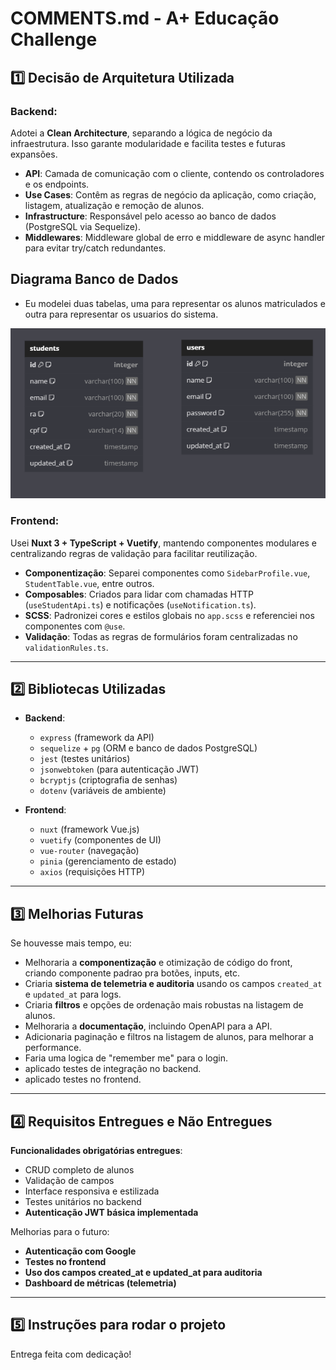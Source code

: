 # COMMENTS.md - A+ Educação Challenge

## 1️⃣ Decisão de Arquitetura Utilizada

### Backend:
Adotei a **Clean Architecture**, separando a lógica de negócio da infraestrutura. Isso garante modularidade e facilita testes e futuras expansões.

- **API**: Camada de comunicação com o cliente, contendo os controladores e os endpoints.
- **Use Cases**: Contêm as regras de negócio da aplicação, como criação, listagem, atualização e remoção de alunos.
- **Infrastructure**: Responsável pelo acesso ao banco de dados (PostgreSQL via Sequelize).
- **Middlewares**: Middleware global de erro e middleware de async handler para evitar try/catch redundantes.

## Diagrama Banco de Dados
- Eu modelei duas tabelas, uma para representar os alunos matriculados e outra para representar os usuarios do sistema.

![img.png](img.png)

### Frontend:
Usei **Nuxt 3 + TypeScript + Vuetify**, mantendo componentes modulares e centralizando regras de validação para facilitar reutilização.

- **Componentização**: Separei componentes como `SidebarProfile.vue`, `StudentTable.vue`, entre outros.
- **Composables**: Criados para lidar com chamadas HTTP (`useStudentApi.ts`) e notificações (`useNotification.ts`).
- **SCSS**: Padronizei cores e estilos globais no `app.scss` e referenciei nos componentes com `@use`.
- **Validação**: Todas as regras de formulários foram centralizadas no `validationRules.ts`.

---

## 2️⃣ Bibliotecas Utilizadas

- **Backend**:
    - `express` (framework da API)
    - `sequelize` + `pg` (ORM e banco de dados PostgreSQL)
    - `jest` (testes unitários)
    - `jsonwebtoken` (para autenticação JWT)
    - `bcryptjs` (criptografia de senhas)
    - `dotenv` (variáveis de ambiente)

- **Frontend**:
    - `nuxt` (framework Vue.js)
    - `vuetify` (componentes de UI)
    - `vue-router` (navegação)
    - `pinia` (gerenciamento de estado)
    - `axios` (requisições HTTP)

---

## 3️⃣ Melhorias Futuras

Se houvesse mais tempo, eu:

- Melhoraria a **componentização** e otimização de código do front, criando componente padrao pra botões, inputs, etc.
- Criaria **sistema de telemetria e auditoria** usando os campos `created_at` e `updated_at` para logs.
- Criaria **filtros** e opções de ordenação mais robustas na listagem de alunos.
- Melhoraria a **documentação**, incluindo OpenAPI para a API.
- Adicionaria paginação e filtros na listagem de alunos, para melhorar a performance.
- Faria uma logica de "remember me" para o login.
- aplicado testes de integração no backend.
- aplicado testes no frontend.
---

## 4️⃣ Requisitos Entregues e Não Entregues

**Funcionalidades obrigatórias entregues**:
- CRUD completo de alunos
- Validação de campos
- Interface responsiva e estilizada
- Testes unitários no backend
- **Autenticação JWT básica implementada**

Melhorias para o futuro:

- **Autenticação com Google**
- **Testes no frontend**
- **Uso dos campos created_at e updated_at para auditoria**
- **Dashboard de métricas (telemetria)**

---

## 5️⃣ Instruções para rodar o projeto

Entrega feita com dedicação! 

